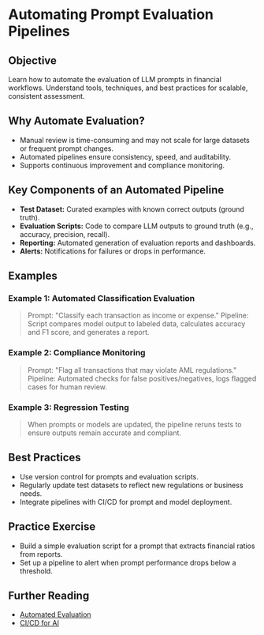 # Automating Prompt Evaluation Pipelines

## Objective
Learn how to automate the evaluation of LLM prompts in financial workflows. Understand tools, techniques, and best practices for scalable, consistent assessment.

## Why Automate Evaluation?
- Manual review is time-consuming and may not scale for large datasets or frequent prompt changes.
- Automated pipelines ensure consistency, speed, and auditability.
- Supports continuous improvement and compliance monitoring.

## Key Components of an Automated Pipeline
- **Test Dataset:** Curated examples with known correct outputs (ground truth).
- **Evaluation Scripts:** Code to compare LLM outputs to ground truth (e.g., accuracy, precision, recall).
- **Reporting:** Automated generation of evaluation reports and dashboards.
- **Alerts:** Notifications for failures or drops in performance.

## Examples
### Example 1: Automated Classification Evaluation
> Prompt: "Classify each transaction as income or expense."
> Pipeline: Script compares model output to labeled data, calculates accuracy and F1 score, and generates a report.

### Example 2: Compliance Monitoring
> Prompt: "Flag all transactions that may violate AML regulations."
> Pipeline: Automated checks for false positives/negatives, logs flagged cases for human review.

### Example 3: Regression Testing
> When prompts or models are updated, the pipeline reruns tests to ensure outputs remain accurate and compliant.

## Best Practices
- Use version control for prompts and evaluation scripts.
- Regularly update test datasets to reflect new regulations or business needs.
- Integrate pipelines with CI/CD for prompt and model deployment.

## Practice Exercise
- Build a simple evaluation script for a prompt that extracts financial ratios from reports.
- Set up a pipeline to alert when prompt performance drops below a threshold.

## Further Reading
- [Automated Evaluation](https://www.promptingguide.ai/evaluation/automation)
- [CI/CD for AI](https://ml-ops.org/content/cicd.html)
